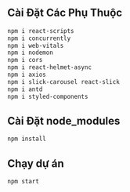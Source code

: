 ## Cài Đặt Các Phụ Thuộc
```bash
npm i react-scripts
npm i concurrently
npm i web-vitals
npm i nodemon
npm i cors
npm i react-helmet-async
npm i axios
npm i slick-carousel react-slick
npm i antd
npm i styled-components
```

## Cài Đặt node_modules
```bash
npm install
```

## Chạy dự án
```bash
npm start
```
